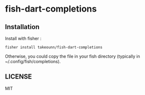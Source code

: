 # fish-dart-completions

## Installation

Install with fisher :

```
fisher install takeounn/fish-dart-completions
```

Otherwise, you could copy the file in your fish directory (typically in ~/.config/fish/completions).

## LICENSE

MIT
